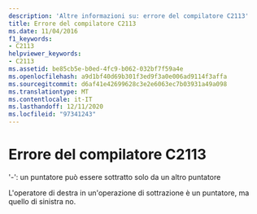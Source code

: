 ```yaml
---
description: 'Altre informazioni su: errore del compilatore C2113'
title: Errore del compilatore C2113
ms.date: 11/04/2016
f1_keywords:
- C2113
helpviewer_keywords:
- C2113
ms.assetid: be85cb5e-b0ed-4fc9-b062-032bf7f59a4e
ms.openlocfilehash: a9d1bf40d69b301f3ed9f3a0e006ad9114f3affa
ms.sourcegitcommit: d6af41e42699628c3e2e6063ec7b03931a49a098
ms.translationtype: MT
ms.contentlocale: it-IT
ms.lasthandoff: 12/11/2020
ms.locfileid: "97341243"
---
```

# <a name="compiler-error-c2113"></a>Errore del compilatore C2113

'-': un puntatore può essere sottratto solo da un altro puntatore

L'operatore di destra in un'operazione di sottrazione è un puntatore, ma quello di sinistra no.
